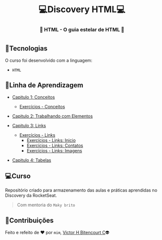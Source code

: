 # <p align="center">:computer:Discovery HTML:computer:</p>
### <p align="center">:speech_balloon: HTML - O guia estelar de HTML :speech_balloon:</p> 
#
## :balloon:Tecnologias
O curso foi desenvolvido com a linguagem:
- ``HTML``

## :memo:Linha de Aprendizagem
- [Capitulo 1: Conceitos](https://github.com/vhbitencourtc/Discovery_HTML/blob/main/conceitos.html)
  - [Exercícios - Conceitos](https://github.com/vhbitencourtc/Discovery_HTML/blob/main/ex_conceitos.html)
- [Capitulo 2: Trabalhando com Elementos](https://github.com/vhbitencourtc/Discovery_HTML/blob/main/workelements.html)
- [Capitulo 3: Links](https://github.com/vhbitencourtc/Discovery_HTML/blob/main/links.html)
  - [Exercícios - Links](https://github.com/vhbitencourtc/Discovery_HTML/blob/main/ex_links_index.html)  
    - [Exercícios - Links: Inicio](https://github.com/vhbitencourtc/Discovery_HTML/blob/main/ex_links_index.html)
    - [Exercícios - Links: Contatos](https://github.com/vhbitencourtc/Discovery_HTML/blob/main/ex_links_contact.html)
    - [Exercícios - Links: Imagens](https://github.com/vhbitencourtc/Discovery_HTML/blob/main/ex_links_files/ex_links_images.html)

- [Capitulo 4: Tabelas](https://github.com/vhbitencourtc/Discovery_HTML/blob/main/tabelas.html)

## :computer:Curso
Repositório criado para armazenamento das aulas e práticas aprendidas no Discovery da RocketSeat.
> Com mentoria do `Maky brito`

## 📝Contribuições
Feito e refeito de :heart: por `mim`, [Victor H Bitencourt C](https://github.com/vhbitencourtc/):alien:
